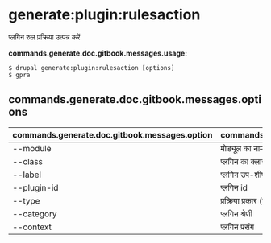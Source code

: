 # generate:plugin:rulesaction
प्लगिन रुल प्रक्रिया उत्पन्न करें

**commands.generate.doc.gitbook.messages.usage:**
```
$ drupal generate:plugin:rulesaction [options]
$ gpra  
```

## commands.generate.doc.gitbook.messages.options
commands.generate.doc.gitbook.messages.option | commands.generate.doc.gitbook.messages.details
-------|-------------
--module | मोड्यूल का नाम।
--class | प्लगिन का क्लास नाम
--label | प्लगिन उप-शीर्षक
--plugin-id | प्लगिन id
--type | प्रक्रिया प्रकार (उपभोक्ता अथवा नोड)
--category | प्लगिन श्रेणी
--context | प्लगिन प्रसंग
